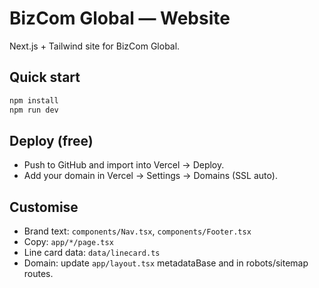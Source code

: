 # BizCom Global — Website

Next.js + Tailwind site for BizCom Global.

## Quick start

```bash
npm install
npm run dev
```

## Deploy (free)

- Push to GitHub and import into Vercel → Deploy.
- Add your domain in Vercel → Settings → Domains (SSL auto).

## Customise

- Brand text: `components/Nav.tsx`, `components/Footer.tsx`
- Copy: `app/*/page.tsx`
- Line card data: `data/linecard.ts`
- Domain: update `app/layout.tsx` metadataBase and in robots/sitemap routes.
